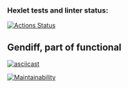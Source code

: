 ### Hexlet tests and linter status:
[![Actions Status](https://github.com/solarxweb/frontend-project-46/actions/workflows/hexlet-check.yml/badge.svg)](https://github.com/solarxweb/frontend-project-46/actions)

## Gendiff, part of functional
[![asciicast](https://asciinema.org/a/BvjKINj78aXymMbgWpzGiEEew.svg)](https://asciinema.org/a/BvjKINj78aXymMbgWpzGiEEew)

[![Maintainability](https://api.codeclimate.com/v1/badges/5ed1769047cf7b4191d3/maintainability)](https://codeclimate.com/github/solarxweb/frontend-project-46/maintainability)
